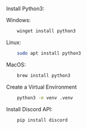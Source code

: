 Install Python3: 

Windows: 

```bash
    winget install python3
```
    
Linux: 

```bash
    sudo apt install python3
```

MacOS: 

```bash
    brew install python3
```

Create a Virtual Environment

```bash
    python3 -m venv .venv
```

Install Discord API: 

```bash
    pip install discord
```
